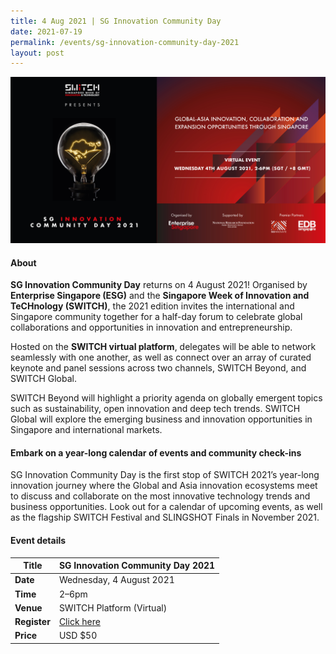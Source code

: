 ```yaml
---
title: 4 Aug 2021 | SG Innovation Community Day
date: 2021-07-19
permalink: /events/sg-innovation-community-day-2021
layout: post
---
```

![Alt text for image on Isomer site](/images/sg_innovation_community_day_2021_event_banner.jpg)

#### About

**SG Innovation Community Day** returns on 4 August 2021! Organised by **Enterprise Singapore (ESG)** and the **Singapore Week of Innovation and TeCHnology (SWITCH)**, the 2021 edition invites the international and Singapore community together for a half-day forum to celebrate global collaborations and opportunities in innovation and entrepreneurship.

Hosted on the **SWITCH virtual platform**, delegates will be able to network seamlessly with one another, as well as connect over an array of curated keynote and panel sessions across two channels, SWITCH Beyond, and SWITCH Global.

SWITCH Beyond will highlight a priority agenda on globally emergent topics such as sustainability, open innovation and deep tech trends. SWITCH Global will explore the emerging business and innovation opportunities in Singapore and international markets.

#### Embark on a year-long calendar of events and community check-ins

SG Innovation Community Day is the first stop of SWITCH 2021’s year-long innovation journey where the Global and Asia innovation ecosystems meet to discuss and collaborate on the most innovative technology trends and business opportunities. Look out for a calendar of upcoming events, as well as the flagship SWITCH Festival and SLINGSHOT Finals in November 2021.


#### Event details


| **Title** | SG Innovation Community Day 2021|
| -------- | -------- |
|**Date** | Wednesday, 4 August 2021 
| **Time**    | 2–6pm |
|**Venue** | SWITCH Platform (Virtual)
| **Register** | [Click here](https://events.hubilo.com/switchsg/register) |
|**Price** | USD $50